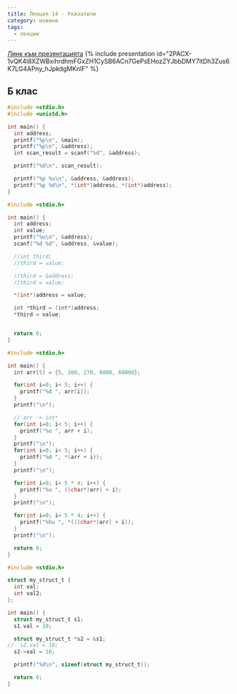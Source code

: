 ```yaml
---
title: Лекция 14 - Указатели
category: новини
tags:
  - лекции
---
```


[Линк към презентацията](https://docs.google.com/presentation/d/1mpthRzcIGBp0STa4DhkRnQBY1TYwSATTqwu0Wh29sok/edit?usp=sharing)
{% include presentation id="2PACX-1vQK4l8XZWBxihrdhmFGxZH1CySB6ACn7GePsEHozZYJbbDMY7itDh3Zus6K7LG4APny_hJpkdgMKnlF" %}

## Б клас
```c
#include <stdio.h>
#include <unistd.h>

int main() {
  int address;
  printf("%p\n", &main);
  printf("%p\n", &address);
  int scan_result = scanf("%d", &address);

  printf("%d\n", scan_result);

  printf("%p %u\n", &address, &address);  
  printf("%p %d\n", *(int*)address, *(int*)address);
}
```

```c
#include <stdio.h>

int main() {
  int address;
  int value;
  printf("%u\n", &address);
  scanf("%d %d", &address, &value);

  //int third;
  //third = value;

  //third = &address;
  //third = value;

  *(int*)address = value;

  int *third = (int*)address;
  *third = value;


  return 0;
}
```

```c
#include <stdio.h>

int main() {
  int arr[5] = {5, 100, 270, 8000, 60000};

  for(int i=0; i< 5; i++) {
    printf("%d ", arr[i]);
  }
  printf("\n");

  // arr -> int*
  for(int i=0; i< 5; i++) {
    printf("%u ", arr + i);
  }
  printf("\n");
  for(int i=0; i< 5; i++) {
    printf("%d ", *(arr + i));
  }
  printf("\n");

  for(int i=0; i< 5 * 4; i++) {
    printf("%u ", ((char*)arr) + i);
  }
  printf("\n");

  for(int i=0; i< 5 * 4; i++) {
    printf("%hu ", *(((char*)arr) + i));
  }
  printf("\n");

  return 0;
}
```

```c
#include <stdio.h>

struct my_struct_t {
  int val;
  int val2;
};

int main() {
  struct my_struct_t s1;
  s1.val = 10;

  struct my_struct_t *s2 = &s1;
//  s2.val = 10;
  s2->val = 10;

  printf("%d\n", sizeof(struct my_struct_t));

  return 0;
}
```
